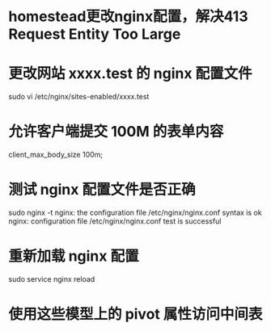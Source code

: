 # homestead更改nginx配置，解决413 Request Entity Too Large
# 更改网站 xxxx.test 的 nginx 配置文件
sudo vi /etc/nginx/sites-enabled/xxxx.test

# 允许客户端提交 100M 的表单内容
client_max_body_size 100m;

# 测试 nginx 配置文件是否正确
sudo nginx -t
nginx: the configuration file /etc/nginx/nginx.conf syntax is ok
nginx: configuration file /etc/nginx/nginx.conf test is successful

# 重新加载 nginx 配置
sudo service nginx reload

# 使用这些模型上的 pivot 属性访问中间表